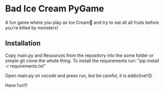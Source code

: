 # Bad Ice Cream PyGame

A fun game where you play as Ice Cream🍦 and try to eat all all fruits before
you're killed by monsters! 

## Installation

Copy main.py and Resources from the repository into the some folder or simple
git clone the whole thing. 
To install the requirements run: "pip install -r requirements.txt"

Open main.py on vscode and press run, but be careful, it is addictive!😊

Have fun!!!


